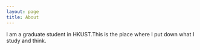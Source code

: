 ```yaml
---
layout: page
title: About
---
```


I am a graduate student in HKUST.This is the place where I put down what I study and think. 
